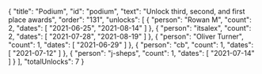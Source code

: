 {
  "title": "Podium",
  "id": "podium",
  "text": "Unlock third, second, and first place awards",
  "order": "131",
  "unlocks": [
    {
      "person": "Rowan M",
      "count": 2,
      "dates": [
        "2021-06-25",
        "2021-08-14"
      ]
    },
    {
      "person": "itsalex",
      "count": 2,
      "dates": [
        "2021-07-28",
        "2021-08-19"
      ]
    },
    {
      "person": "Oliver Turner",
      "count": 1,
      "dates": [
        "2021-06-29"
      ]
    },
    {
      "person": "cb",
      "count": 1,
      "dates": [
        "2021-07-12"
      ]
    },
    {
      "person": "j-sheps",
      "count": 1,
      "dates": [
        "2021-07-14"
      ]
    }
  ],
  "totalUnlocks": 7
}